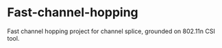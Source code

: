 # Fast-channel-hopping
Fast channel hopping project for channel splice, grounded on 802.11n CSI tool.
